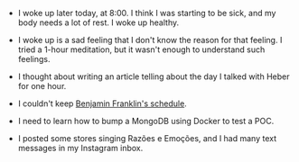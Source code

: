 - I woke up later today, at 8:00. I think I was starting to be sick, and my body needs a lot of rest. I woke up healthy.

- I woke up is a sad feeling that I don't know the reason for that feeling. I tried a 1-hour meditation, but it wasn't enough to understand such feelings.

- I thought about writing an article telling about the day I talked with Heber for one hour.

- I couldn't keep [Benjamin Franklin's schedule](/zettelkasten/benjamin-franklin-s-schedule).

- I need to learn how to bump a MongoDB using Docker to test a POC.

- I posted some stores singing Razões e Emoções, and I had many text messages in my Instagram inbox.
